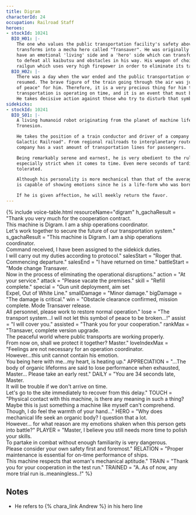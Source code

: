 ```yaml
---
title: Digram
characterId: 24
occupation: Railroad Staff
heroes:
- stockId: 10241
  BIO_H01: |-
    The one who values the public transportation facility's safety above all else
    transforms into a mecha hero called "Transaver". He was originally developed to
    have an emotional 'living' side and a 'hero' side which can transform in order
    to defeat all kaibutsu and obstacles in his way. His weapon of choice is a
    railgun which uses very high firepower in order to eliminate its target.
  BIO_H02: |-
    There was a day when the war ended and the public transportation of the ferry
    resumed. The brave figure of the train going through the air was just a "symbol
    of peace" for him. Therefore, it is a very precious thing for him that public
    transportation is operating on time, and it is an event that must be protected.
    He takes decisive action against those who try to disturb that symbol of peace.
sidekicks:
- stockId: 10241
  BIO_S01: |-
    A living humanoid robot originating from the planet of machine life-forms,
    Tronesion.

    He takes the position of a train conductor and driver of a company known as "The
    Galactic Railroad". From regional railroads to interplanetary routes; the
    company has a vast amount of transportation lines for passengers.

    Being remarkably serene and earnest, he is very obedient to the rules and
    especially strict when it comes to time. Even mere seconds of tardiness are not
    tolerated.

    Although his personality is more mechanical than that of the average robot, he
    is capable of showing emotions since he is a life-form who was born with them.

    If he is given affection, he will meekly return the favor.
---
```


{% include voice-table.html resourceName="digram"
h_gachaResult = "Thank you very much for the cooperation contract.<br>This machine is Digram. I am a ship operations coordinator.<br>Let's work together to secure the future of our transportation system."
s_gachaResult = "This machine is Digram. I am a ship operations coordinator.<br>Command received, I have been assigned to the sidekick duties.<br>I will carry out my duties according to protocol."
salesStart = "Roger that. Commencing departure."
salesEnd = "I have returned on time."
battleStart = "Mode change Transaver.<br>Now in the process of eliminating the operational disruptions."
action = "At your service."
attack = "Please vacate the premises."
skill = "Refill complete."
special = "Gun unit deployment, aim set<br>Expel, Out of White Line."
smallDamage = "Minor damage."
bigDamage = "The damage is critical."
win = "Obstacle clearance confirmed, mission complete. Mode Transaver release.<br>All personnel, please work to restore normal operation."
lose = "The transport system...I will not let this symbol of peace to be broken...!"
assist = "I will cover you."
assisted = "Thank you for your cooperation."
rankMax = "Transaver, complete version upgrade.<br>The peaceful world where public transports are working properly.<br>From now on, shall we protect it together? Master."
loveIndexMax = "Feelings are not necessary for an operation coordinator.<br>However…this unit cannot contain his emotion.<br>You being here with me…my heart, is heating up."
APPRECIATION = "…The body of organic lifeforms are said to lose performance when exhausted,<br>Master… Please take an early rest."
DAILY = "You are 34 seconds late, Master.<br>It will be trouble if we don't arrive on time.<br>Let's go to the site immediately to recover from this delay."
TOUCH = "Physical contact with this machine, is there any meaning in such a thing?<br>Maybe this is just something a machine like myself can't comprehend.<br>Though, I do feel the warmth of your hand..."
HERO = "Why does mechanical life seek an organic body? I question that a lot.<br>However... for what reason are my emotions shaken when this person gets into battle?"
PLAYER = "Master, I believe you still needs more time to polish your skills.<br>To partake in combat without enough familiarity is very dangerous.<br>Please consider your own safety first and foremost."
RELATION = "Proper maintenance is essential for on-time performance of ships.<br>This machine respects that woman's mechanical aptitude."
TRAIN = "Thank you for your cooperation in the test run."
TRAINED = "A..As of now, any more trial run is..meaningless..!"
%}

## Notes

- He refers to {% chara_link Andrew %} in his hero line
